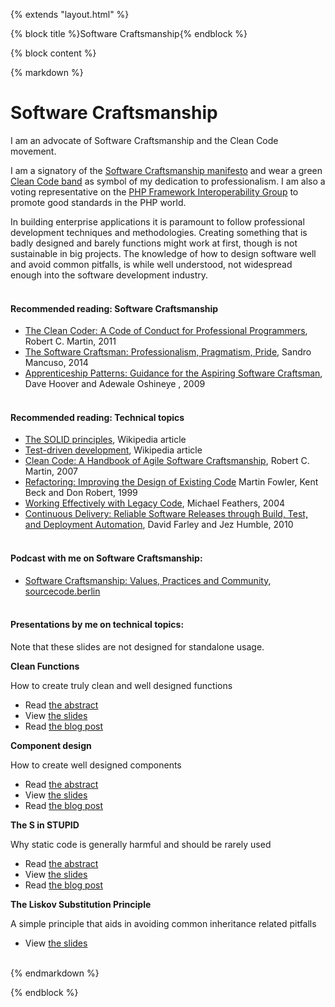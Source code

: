 {% extends "layout.html" %}

{% block title %}Software Craftsmanship{% endblock %}

{% block content %}

{% markdown %}

# Software Craftsmanship

I am an advocate of Software Craftsmanship and the Clean Code movement.

I am a signatory of the [Software Craftsmanship manifesto](http://manifesto.softwarecraftsmanship.org/)
and wear a green [Clean Code band](http://butunclebob.com/files/images/Green%20Band.jpg) as symbol
of my dedication to professionalism. I am also a voting representative on the [PHP Framework
Interoperability Group](http://www.php-fig.org/) to promote good standards in the PHP world.

In building enterprise applications it is paramount to follow professional development techniques
and methodologies. Creating something that is badly designed and barely functions might work at
first, though is not sustainable in big projects. The knowledge of how to design software well and
avoid common pitfalls, is while well understood, not widespread enough into the software development
industry.
<br /><br />

#### Recommended reading: Software Craftsmanship

* [The Clean Coder: A Code of Conduct for Professional Programmers](https://www.goodreads.com/book/show/10284614-the-clean-coder), Robert C. Martin, 2011
* [The Software Craftsman: Professionalism, Pragmatism, Pride](https://www.goodreads.com/book/show/23215733-the-software-craftsman), Sandro Mancuso, 2014
* [Apprenticeship Patterns: Guidance for the Aspiring Software Craftsman](https://www.goodreads.com/book/show/5608045-apprenticeship-patterns),  Dave Hoover and Adewale Oshineye , 2009
<br /><br />

#### Recommended reading: Technical topics

* [The SOLID principles](https://en.wikipedia.org/wiki/SOLID), Wikipedia article
* [Test-driven development](https://en.wikipedia.org/wiki/Test-driven_development), Wikipedia article
* [Clean Code: A Handbook of Agile Software Craftsmanship](https://www.goodreads.com/book/show/3735293-clean-code), Robert C. Martin, 2007
* [Refactoring: Improving the Design of Existing Code](https://www.goodreads.com/book/show/44936.Refactoring) Martin Fowler, Kent Beck and Don Robert, 1999
* [Working Effectively with Legacy Code](https://www.goodreads.com/book/show/44919.Working_Effectively_with_Legacy_Code), Michael Feathers, 2004
* [Continuous Delivery: Reliable Software Releases through Build, Test, and Deployment Automation](https://www.goodreads.com/book/show/8686650-continuous-delivery), David Farley and Jez Humble, 2010
<br /><br />

#### Podcast with me on Software Craftsmanship:  

* [Software Craftsmanship: Values, Practices and Community](https://sourcecode.berlin/2015/04/17/software-craftsmanship/), [sourcecode.berlin](https://sourcecode.berlin)
<br /><br />

#### Presentations by me on technical topics:  

Note that these slides are not designed for standalone usage.

**Clean Functions**

How to create truly clean and well designed functions

* Read [the abstract](https://github.com/JeroenDeDauw/slides/blob/master/craftmanship/functions/README.md)
* View [the slides](http://bit.ly/clean-functions)
* Read [the blog post](http://www.entropywins.wtf/blog/2013/09/08/clean-functions/)

**Component design**

How to create well designed components

* Read [the abstract](https://github.com/JeroenDeDauw/slides/blob/master/craftmanship/components/README.md)
* View [the slides](http://bit.ly/component-design)
* Read [the blog post](http://www.entropywins.wtf/blog/2014/07/12/component-design/)

**The S in STUPID**

Why static code is generally harmful and should be rarely used

* Read [the abstract](https://github.com/JeroenDeDauw/slides/blob/master/craftmanship/static/README.md)
* View [the slides](http://bit.ly/static-code)
* Read [the blog post](http://www.entropywins.wtf/blog/2013/11/15/presentation-the-s-in-stupid/)

**The Liskov Substitution Principle**

A simple principle that aids in avoiding common inheritance related pitfalls

* View [the slides](http://bit.ly/solid-lsp)
<br /><br />

{% endmarkdown %}



{% endblock %}

